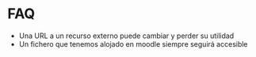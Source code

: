 # FAQ

* Una URL a un recurso externo puede cambiar y perder su utilidad
* Un fichero que tenemos alojado en moodle siempre seguirá accesible
